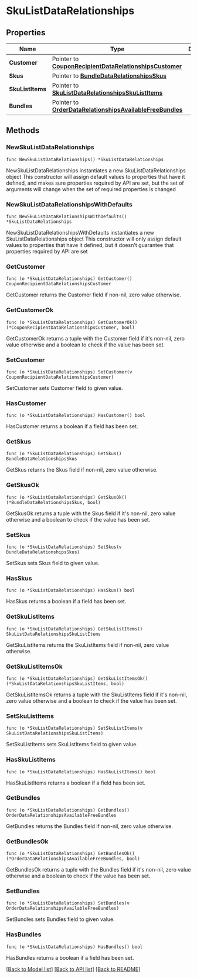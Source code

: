 # SkuListDataRelationships

## Properties

Name | Type | Description | Notes
------------ | ------------- | ------------- | -------------
**Customer** | Pointer to [**CouponRecipientDataRelationshipsCustomer**](CouponRecipientDataRelationshipsCustomer.md) |  | [optional] 
**Skus** | Pointer to [**BundleDataRelationshipsSkus**](BundleDataRelationshipsSkus.md) |  | [optional] 
**SkuListItems** | Pointer to [**SkuListDataRelationshipsSkuListItems**](SkuListDataRelationshipsSkuListItems.md) |  | [optional] 
**Bundles** | Pointer to [**OrderDataRelationshipsAvailableFreeBundles**](OrderDataRelationshipsAvailableFreeBundles.md) |  | [optional] 

## Methods

### NewSkuListDataRelationships

`func NewSkuListDataRelationships() *SkuListDataRelationships`

NewSkuListDataRelationships instantiates a new SkuListDataRelationships object
This constructor will assign default values to properties that have it defined,
and makes sure properties required by API are set, but the set of arguments
will change when the set of required properties is changed

### NewSkuListDataRelationshipsWithDefaults

`func NewSkuListDataRelationshipsWithDefaults() *SkuListDataRelationships`

NewSkuListDataRelationshipsWithDefaults instantiates a new SkuListDataRelationships object
This constructor will only assign default values to properties that have it defined,
but it doesn't guarantee that properties required by API are set

### GetCustomer

`func (o *SkuListDataRelationships) GetCustomer() CouponRecipientDataRelationshipsCustomer`

GetCustomer returns the Customer field if non-nil, zero value otherwise.

### GetCustomerOk

`func (o *SkuListDataRelationships) GetCustomerOk() (*CouponRecipientDataRelationshipsCustomer, bool)`

GetCustomerOk returns a tuple with the Customer field if it's non-nil, zero value otherwise
and a boolean to check if the value has been set.

### SetCustomer

`func (o *SkuListDataRelationships) SetCustomer(v CouponRecipientDataRelationshipsCustomer)`

SetCustomer sets Customer field to given value.

### HasCustomer

`func (o *SkuListDataRelationships) HasCustomer() bool`

HasCustomer returns a boolean if a field has been set.

### GetSkus

`func (o *SkuListDataRelationships) GetSkus() BundleDataRelationshipsSkus`

GetSkus returns the Skus field if non-nil, zero value otherwise.

### GetSkusOk

`func (o *SkuListDataRelationships) GetSkusOk() (*BundleDataRelationshipsSkus, bool)`

GetSkusOk returns a tuple with the Skus field if it's non-nil, zero value otherwise
and a boolean to check if the value has been set.

### SetSkus

`func (o *SkuListDataRelationships) SetSkus(v BundleDataRelationshipsSkus)`

SetSkus sets Skus field to given value.

### HasSkus

`func (o *SkuListDataRelationships) HasSkus() bool`

HasSkus returns a boolean if a field has been set.

### GetSkuListItems

`func (o *SkuListDataRelationships) GetSkuListItems() SkuListDataRelationshipsSkuListItems`

GetSkuListItems returns the SkuListItems field if non-nil, zero value otherwise.

### GetSkuListItemsOk

`func (o *SkuListDataRelationships) GetSkuListItemsOk() (*SkuListDataRelationshipsSkuListItems, bool)`

GetSkuListItemsOk returns a tuple with the SkuListItems field if it's non-nil, zero value otherwise
and a boolean to check if the value has been set.

### SetSkuListItems

`func (o *SkuListDataRelationships) SetSkuListItems(v SkuListDataRelationshipsSkuListItems)`

SetSkuListItems sets SkuListItems field to given value.

### HasSkuListItems

`func (o *SkuListDataRelationships) HasSkuListItems() bool`

HasSkuListItems returns a boolean if a field has been set.

### GetBundles

`func (o *SkuListDataRelationships) GetBundles() OrderDataRelationshipsAvailableFreeBundles`

GetBundles returns the Bundles field if non-nil, zero value otherwise.

### GetBundlesOk

`func (o *SkuListDataRelationships) GetBundlesOk() (*OrderDataRelationshipsAvailableFreeBundles, bool)`

GetBundlesOk returns a tuple with the Bundles field if it's non-nil, zero value otherwise
and a boolean to check if the value has been set.

### SetBundles

`func (o *SkuListDataRelationships) SetBundles(v OrderDataRelationshipsAvailableFreeBundles)`

SetBundles sets Bundles field to given value.

### HasBundles

`func (o *SkuListDataRelationships) HasBundles() bool`

HasBundles returns a boolean if a field has been set.


[[Back to Model list]](../README.md#documentation-for-models) [[Back to API list]](../README.md#documentation-for-api-endpoints) [[Back to README]](../README.md)


